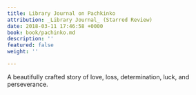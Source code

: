 ```yaml
---
title: Library Journal on Pachkinko
attribution: _Library Journal_ (Starred Review)
date: 2018-03-11 17:46:58 +0000
book: book/pachinko.md
description: ''
featured: false
weight: ''

---
```

A beautifully crafted story of love, loss, determination, luck, and perseverance.